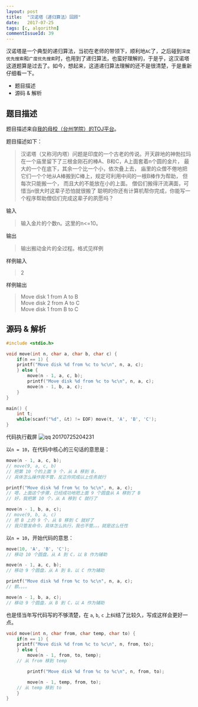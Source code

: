```yaml
---
layout: post
title:  "汉诺塔（递归算法）回顾"
date:   2017-07-25
tags: [c, algorithm]
commentIssueId: 39
---
```


汉诺塔是一个典型的递归算法，当初在老师的带领下，顺利地`AC`了，之后碰到`深度优先搜索`和`广度优先搜索`时，也用到了递归算法，也蛮好理解的，于是乎，这汉诺塔这道题算是过去了。如今，想起来，这道递归算法理解的还不是很清楚，于是重新仔细看一下。
* 题目描述
* 源码 & 解析


## 题目描述
题目描述来自[我的母校（台州学院）的TOJ平台](http://acm.tzc.edu.cn/acmhome/problemdetail.do?&method=showdetail&id=1483)。

题目描述如下：
> 汉诺塔（又称河内塔）问题是印度的一个古老的传说。开天辟地的神勃拉玛在一个庙里留下了三根金刚石的棒A、B和C，A上面套着n个圆的金片， 最大的一个在底下，其余一个比一个小，依次叠上去， 庙里的众僧不倦地把它们一个个地从A棒搬到C棒上，规定可利用中间的一根B棒作为帮助， 但每次只能搬一个， 而且大的不能放在小的上面。 僧侣们搬得汗流满面，可惜当n很大时这辈子恐怕就很搬了
聪明的你还有计算机帮你完成，你能写一个程序帮助僧侣们完成这辈子的夙愿吗？

输入
> 输入金片的个数n。这里的n<=10。

输出
> 输出搬动金片的全过程。格式见样例

样例输入
> 2

样例输出
> Move disk 1 from A to B<br>
Move disk 2 from A to C<br>
Move disk 1 from B to C

## 源码 & 解析

```c
#include <stdio.h>

void move(int n, char a, char b, char c) {
	if(n == 1) {
    printf("Move disk %d from %c to %c\n", n, a, c);
	} else {
		move(n - 1, a, c, b);
		printf("Move disk %d from %c to %c\n", n, a, c);
		move(n - 1, b, a, c);
	}
}

main() {
	int t;
	while(scanf("%d", &t) != EOF) move(t, 'A', 'B', 'C');
}
```

代码执行截屏
![qq 20170725204231](https://user-images.githubusercontent.com/7157346/28572808-1a3226da-717b-11e7-825e-de4f40f0097f.png)


以`n = 10`，在代码中核心的三句话的意思是：

```c
move(n - 1, a, c, b);
// move(9, a, c, b)
// 把第 10 个的上面 9 个，从 A 移到 B，
// 具体怎么操作我不管，反正你完成以上任务就行

printf("Move disk %d from %c to %c\n", n, a, c);
// 嗯，上面这个步骤，已经成功地把上面 9 个圆盘从 A 移到了 B
// 好，我把第 10 个，从 A 移到 C 就行了

move(n - 1, b, a, c);
// move(9, b, a, c)
// 把 B 上的 9 个，从 B 移到 C 就好了
// 我只管发命令，具体怎么执行，我也不管。。。就是这么任性
```

以`n = 10`，开始代码的意思：

```c
move(10, 'A', 'B', 'C');
// 移动 10 个圆盘，从 A 到 C，以 B 作为辅助

move(n - 1, a, c, b);
// 移动 9 个圆盘，从 A 到 B，以 C 作为辅助

printf("Move disk %d from %c to %c\n", n, a, c);
// 额。。。。

move(n - 1, b, a, c);
// 移动 9 个圆盘，从 B 到 C，以 A 作为辅助
```

也是怪当年写代码写的不够清楚，在 `a`, `b`, `c` 上纠结了比较久，写成这样会更好一点。

```c
void move(int n, char from, char temp, char to) {
	if(n == 1) {
    printf("Move disk %d from %c to %c\n", n, from, to);
	} else {
		move(n - 1, from, to, temp);
    // 从 from 移到 temp

		printf("Move disk %d from %c to %c\n", n, from, to);

		move(n - 1, temp, from, to);
    // 从 temp 移到 to
	}
}
```
